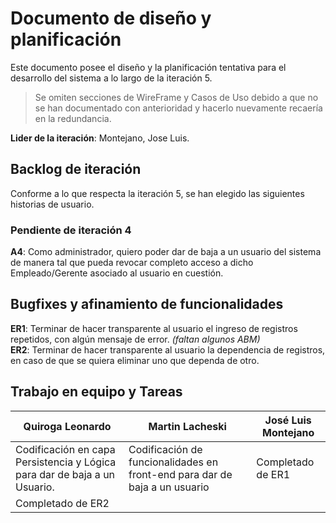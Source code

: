 # Documento de diseño y planificación 
Este documento posee el diseño y la planificación tentativa para el desarrollo del sistema a lo largo de la iteración 5.
> Se omiten secciones de WireFrame y Casos de Uso debido a que no se han documentado con anterioridad y hacerlo nuevamente recaería en la redundancia.

**Lider de la iteración**: Montejano, Jose Luis.

## Backlog de iteración
Conforme a lo que respecta la iteración 5, se han elegido las siguientes historias de usuario.

### Pendiente de iteración 4
**A4**: Como administrador, quiero poder dar de baja a un usuario del sistema de manera tal que pueda revocar completo acceso a dicho Empleado/Gerente asociado al usuario en cuestión.<br>

## Bugfixes y afinamiento de funcionalidades
**ER1**: Terminar de hacer transparente al usuario el ingreso de registros repetidos, con algún mensaje de error. *(faltan algunos ABM)*<br>
**ER2**: Terminar de hacer transparente al usuario la dependencia de registros, en caso de que se quiera eliminar uno que dependa de otro. <br>

## Trabajo en equipo y Tareas

| Quiroga Leonardo | Martin Lacheski | José Luis Montejano|
| -----------| ------------------|-----------------|
| Codificación en capa Persistencia y Lógica para dar de baja a un Usuario. | Codificación de funcionalidades en front-end para dar de baja a un usuario| Completado de ER1 |
|Completado de ER2 | |

